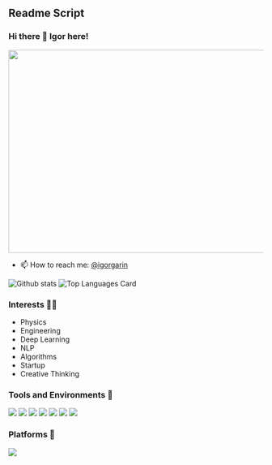 ## Readme Script 

### Hi there 👋 Igor here!

<!--

**igor-garin/igor-garin** is a ✨ _special_ ✨ repository because its `README.md` (this file) appears on your GitHub profile.

Here are some ideas to get you started:

- 🔭 I’m currently working on ...
- 🌱 I’m currently learning ...
- 👯 I’m looking to collaborate on ...
- 🤔 I’m looking for help with ...
- 💬 Ask me about ...
- 📫 How to reach me: ...
- 😄 Pronouns: ...
- ⚡ Fun fact: ...

Upload images to GitHub
- Create a new issue on GitHub.
- Drag an image into the comment field.
- Wait for the upload process to finish.
- Copy the URL and use it in your Markdown files on GitHub.


You can create the metadata badges using Shields.io which is a service for concise, consistent, and legible badges in SVG and raster format

-->

<p align="center">
  <img src="https://avatars.githubusercontent.com/u/1986287?v=4" height="400px" width="1000px">
</p>

- 📫 How to reach me: <a href="https://www.linkedin.com/in/igorgarin/">@igorgarin</a>


![Github stats](https://github-readme-stats.vercel.app/api?username=igor-garin&theme=highcontrast&show_icons=true&count_private=true)
![Top Languages Card](https://github-readme-stats.vercel.app/api/top-langs/?username=igor-garin&layout=compact)


### Interests 👨‍💻
- Physics
- Engineering
- Deep Learning
- NLP
- Algorithms
- Startup
- Creative Thinking


### Tools and Environments 🔧
<p>
<img src="https://img.shields.io/badge/OS-Windows-organge?logo=Windows">
<img src="https://img.shields.io/badge/OS-Linux-organge?logo=Linux">
<img src="https://img.shields.io/badge/OS-Chrome-organge?logo=Chrome">
<img src="https://img.shields.io/badge/Editor-VSCode-green?logo=Visual%20Studio%20Code">
<img src="https://img.shields.io/badge/Cloud-Azure-green?logo=Microsoft%20Azure">
<img src="https://img.shields.io/badge/Library-scikit-red">
<img src="https://img.shields.io/badge/Library-Tensorflow-red?logo=Tensorflow">
</a>
</p>


### Platforms 👨‍
<p>
<a href="https://www.linkedin.com/in/igorgarin/">
<img src="https://img.shields.io/badge/LinkedIn-sargupta-blue">
<!-- <a href="https://www.kaggle.com/sargupta">
<img src="https://img.shields.io/badge/Kaggle-sargupta-blue">
<a href="https://medium.com/@sargupta93">
<img src="https://img.shields.io/badge/Medium-sargupta-blue">
<a href="https://stackoverflow.com/users/9658895/sargupta?tab=profile">
<img src="https://img.shields.io/badge/Stack%20Overflow-sargupta-blue">
-->
</a>
</p>
